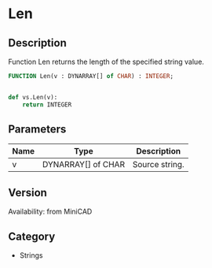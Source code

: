 # Len

## Description
Function Len returns the length of the specified string value.

```pascal
FUNCTION Len(v : DYNARRAY[] of CHAR) : INTEGER;
```

```python

def vs.Len(v):
    return INTEGER
```

## Parameters
|Name|Type|Description|
|---|---|---|
|v|DYNARRAY[] of CHAR|Source string.|

## Version
Availability: from MiniCAD
## Category
* Strings

